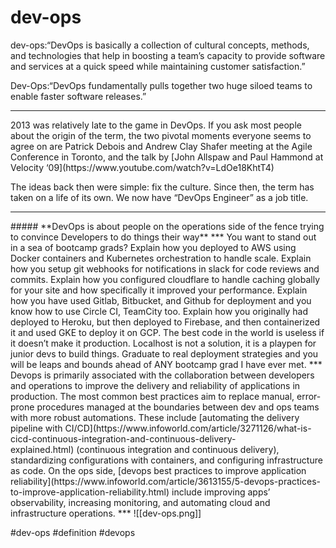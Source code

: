 # dev-ops
dev-ops:“DevOps is basically a collection of cultural concepts, methods, and technologies that help in boosting a team’s capacity to provide software and services at a quick speed while maintaining customer satisfaction.”

Dev-Ops:“DevOps fundamentally pulls together two huge siloed teams to enable faster software releases.”
<hr>
2013 was relatively late to the game in DevOps. If you ask most people about the origin of the term, the two pivotal moments everyone seems to agree on are Patrick Debois and Andrew Clay Shafer meeting at the Agile Conference in Toronto, and the talk by [John Allspaw and Paul Hammond at Velocity ‘09](https://www.youtube.com/watch?v=LdOe18KhtT4)

The ideas back then were simple: fix the culture. Since then, the term has taken on a life of its own. We now have “DevOps Engineer” as a job title.
<hr>
##### **DevOps is about people on the operations side of the fence trying to convince Developers to do things their way**
***
You want to stand out in a sea of bootcamp grads? Explain how you deployed to AWS using Docker containers and Kubernetes orchestration to handle scale. Explain how you setup git webhooks for notifications in slack for code reviews and commits. Explain how you configured cloudflare to handle caching globally for your site and how specifically it improved your performance. Explain how you have used Gitlab, Bitbucket, and Github for deployment and you know how to use Circle CI, TeamCity too. Explain how you originally had deployed to Heroku, but then deployed to Firebase, and then containerized it and used GKE to deploy it on GCP. The best code in the world is useless if it doesn’t make it production. Localhost is not a solution, it is a playpen for junior devs to build things. Graduate to real deployment strategies and you will be leaps and bounds ahead of ANY bootcamp grad I have ever met.
***
Devops is primarily associated with the collaboration between developers and operations to improve the delivery and reliability of applications in production. The most common best practices aim to replace manual, error-prone procedures managed at the boundaries between dev and ops teams with more robust automations. These include [automating the delivery pipeline with CI/CD](https://www.infoworld.com/article/3271126/what-is-cicd-continuous-integration-and-continuous-delivery-explained.html) (continuous integration and continuous delivery), standardizing configurations with containers, and configuring infrastructure as code. On the ops side, [devops best practices to improve application reliability](https://www.infoworld.com/article/3613155/5-devops-practices-to-improve-application-reliability.html) include improving apps’ observability, increasing monitoring, and automating cloud and infrastructure operations.
***
![[dev-ops.png]]

#dev-ops
#definition 
#devops
